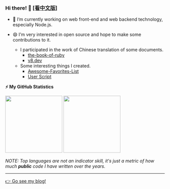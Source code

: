 ### Hi there! 👋   [[看中文版]](./README.zh-CN.md)

- 🔭 I’m currently working on web front-end and web backend technology, especially Node.js.
- 😄 I’m very interested in open source and hope to make some contributions to it.

  - I participated in the work of Chinese translation of some documents.
    - [the-book-of-ruby](https://wang1212.github.io/the-book-of-ruby/)
    - [v8.dev](https://v8.js.cn/)
  - Some interesting things I created.
    - [Awesome-Favorites-List](https://github.com/wang1212/awesome-favorites-list) 
    - [User Script](https://github.com/wang1212/user-script) 

<!--

- 🌱 I’m currently learning ...
- 👯 I’m looking to collaborate on ...
- 🤔 I’m looking for help with ...
- 💬 Ask me about ...
- 📫 How to reach me: ...
- ⚡ Fun fact: ...
-->

<!-- GitHub stats -->

<b>⚡ My GitHub Statistics</b>

<p>
  <img height="180rem" src="https://github-readme-stats.vercel.app/api?username=wang1212&show_icons=true" />
  <img height="180rem" src="https://github-readme-stats.vercel.app/api/top-langs/?layout=compact&username=wang1212" />
  
  _NOTE: Top languages are not an indicator skill, it's just a metric of how much **public** code I have written over the years._
</p>

---

[:point_right: Go see my blog!](https://wang1212.github.io/)
